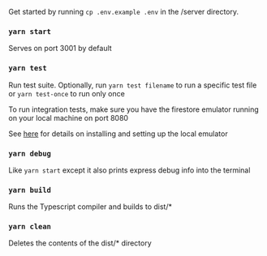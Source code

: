 Get started by running `cp .env.example .env` in the /server directory.

### `yarn start`

Serves on port 3001 by default

### `yarn test`

Run test suite. Optionally, run `yarn test filename` to run a specific test file or `yarn test-once` to run only once

To run integration tests, make sure you have the firestore emulator running on your local machine on port 8080

See [here](https://firebase.google.com/docs/firestore/security/test-rules-emulator#install_the_emulator) for details
on installing and setting up the local emulator

### `yarn debug`

Like `yarn start` except it also prints express debug info into the terminal

### `yarn build`

Runs the Typescript compiler and builds to dist/\*

### `yarn clean`

Deletes the contents of the dist/\* directory
